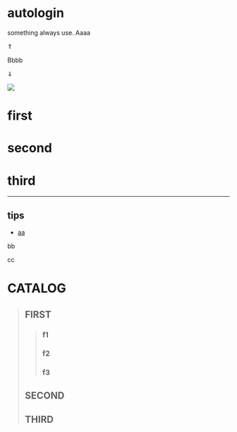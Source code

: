 # autologin
something always use.
Aaaa

&uArr; 

Bbbb


&dArr;


<img src="http://yuml.me/diagram/scruffy/class/[note: ohoh good!{bg:cornsilk}],[Customer]<>1-orders 0..*>[Order], [Order]++*-*>[LineItem], [Order]-1>[DeliveryMethod], [Order]*-*>[Product], [Category]<->[Product], [DeliveryMethod]^[National], [DeliveryMethod]^[International]" >

# first

# second

# third
---
## tips
* [aa](#autologin)

bb

cc

# CATALOG
> ## FIRST
> > ### f1
> > ### f2
> > ### f3
> ## SECOND
> ## THIRD
